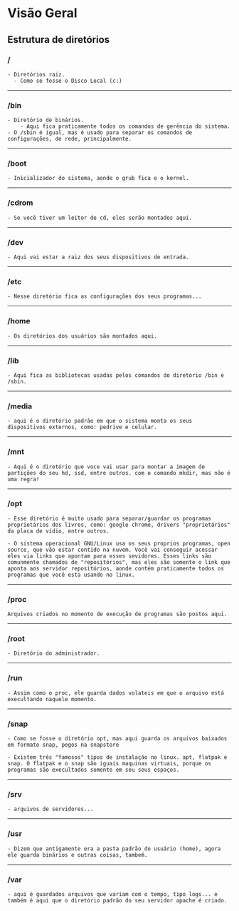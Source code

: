 # Visão Geral

## Estrutura de diretórios

### /

    - Diretórios raiz.
      - Como se fosse o Disco Local (c:)
***

### /bin

    - Diretório de binários.
        - Aqui fica praticamente todos os comandos de gerência do sistema.
    - O /sbin é igual, mas é usado para separar os comandos de configurações, de rede, principalmente.
***

### /boot

    - Inicializador do sistema, aonde o grub fica e o kernel.
***

### /cdrom

    - Se você tiver um leitor de cd, eles serão montados aqui.
***

### /dev

    - Aqui vai estar a raiz dos seus dispositivos de entrada.  
***

### /etc

    - Nesse diretório fica as configurações dos seus programas...
***

### /home

    - Os diretórios dos usuários são montados aqui.
***

### /lib

    - Aqui fica as bibliotecas usadas pelos comandos do diretório /bin e /sbin.
***

### /media

    - aqui é o diretório padrão em que o sistema monta os seus dispositivos externos, como: pedrive e celular.
***

### /mnt

    - Aqui é o diretório que voce vai usar para montar a imagem de partições do seu hd, ssd, entre outros. com o comando mkdir, mas não é uma regra!
***

### /opt

    - Esse diretório é muito usado para separar/guardar os programas proprietários dos livres, como: google chrome, drivers "proprietários" da placa de vídio, entre outros.
    
    - O sistema operacional GNU/Linux usa os seus proprios programas, open source, que vão estar contido na nuvem. Você vai conseguir acessar eles via links que apontam para esses sevidores. Esses links são comunmente chamados de "repositórios", mas eles são somente o link que aponta aos servidor repositórios, aonde contém praticamente todos os programas que você esta usando no linux.
***

### /proc

    Arquivos criados no momento de execução de programas são postos aqui.
***

### /root

    - Diretório do administrador.
***

### /run

    - Assim como o proc, ele guarda dados volateis em que o arquivo está execultando naquele momento.
***

### /snap

    - Como se fosse o diretório opt, mas aqui guarda os arquivos baixados em formato snap, pegos na snapstore
  
    - Existem três "famosos" tipos de instalação no linux. apt, flatpak e snap. O flatpak e o snap são iguais maquinas virtuais, porque os programas são execultados somente em seu seus espaços.
***

### /srv

    - arquivos de servidores...
***

### /usr

    - Dizem que antigamente era a pasta padrão do usuário (home), agora ele guarda binários e outras coisas, tambeḿ.
***

### /var

    - aqui é guardados arquivos que variam com o tempo, tipo logs... e também é aqui que o diretório padrão do seu servidor apache é criado.
